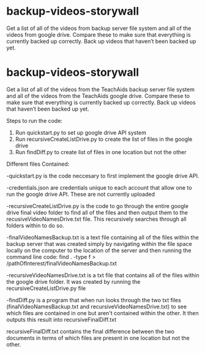 # backup-videos-storywall
Get a list of all of the videos from backup server file system and all of the videos from google drive. Compare these to make sure that everything is currently backed up correctly. Back up videos that haven’t been backed up yet.

# backup-videos-storywall
Get a list of all of the videos from the TeachAids backup server file system and all of the videos from the TeachAids google drive. Compare these to make sure that everything is currently backed up correctly. Back up videos that haven’t been backed up yet.

Steps to run the code:
1. Run quickstart.py to set up google drive API system
2. Run recursiveCreateListDrive.py to create the list of files in the google drive
3. Run findDiff.py to create list of files in one location but not the other

Different files Contained:

-quickstart.py is the code neccesary to first implement the google drive API.

-credentials.json are credentials unique to each account that allow one to run the google drive API. These are not currently uploaded

-recursiveCreateListDrive.py is the code to go through the entire google drive final video folder to find all of the files and then output them to the recusiveVideoNamesDrive.txt file. This recursively searches through all folders within to do so.

-finalVideoNamesBackup.txt is a text file containing all of the files within the backup server that was created simply by navigating within the file space locally on the computer to the location of the server and then running the command line code:
find . -type f > /pathOfInterest/finalVideoNamesBackup.txt

-recursiveVideoNamesDrive.txt is a txt file that contains all of the files within the google drive folder. It was created by running the recursiveCreateListDrive.py file

-findDiff.py is a program that when run looks through the two txt files (finalVideoNamesBackup.txt and recursiveVideoNamesDrive.txt) to see which files are contained in one but aren't contained within the other. It then outputs this result into recursiveFinalDiff.txt

recursiveFinalDiff.txt contains the final difference between the two documents in terms of which files are present in one location but not the other.

